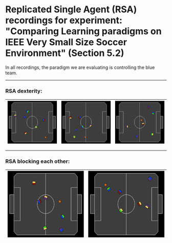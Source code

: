 # Replicated Single Agent (RSA) recordings for experiment: "Comparing Learning paradigms on IEEE Very Small Size Soccer Environment" (Section 5.2)

In all recordings, the paradigm we are evaluating is controlling the blue team.

---
### RSA dexterity:
|![](1.webp)|![](4.webp) |![](3.webp)|
|:--:|:--:|:--:|

---
### RSA blocking each other:
|![](0.webp)|![](2.webp)|
|:--:|:--:|

